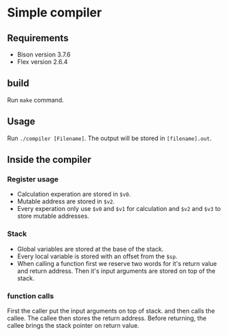 # Simple compiler

## Requirements

- Bison version 3.7.6
- Flex version 2.6.4

## build

Run `make` command.

## Usage

Run `./compiler [Filename]`.
The output will be stored in `[filename].out`.

## Inside the compiler

### Register usage

- Calculation experation are stored in `$v0`.
- Mutable address are stored in `$v2`.
- Every experation only use `$v0` and `$v1` for calculation and `$v2` and `$v3` to store mutable addresses.

### Stack

- Global variables are stored at the base of the stack.
- Every local variable is stored with an offset from the `$sp`.
- When calling a function first we reserve two words for it's return value and return address. Then it's input arguments are stored on top of the stack.

### function calls

First the caller put the input arguments on top of stack. and then calls the callee.
The callee then stores the return address.
Before returning, the callee brings the stack pointer on return value.
